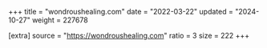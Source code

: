 +++
title = "wondroushealing.com"
date = "2022-03-22"
updated = "2024-10-27"
weight = 227678

[extra]
source = "https://wondroushealing.com"
ratio = 3
size = 222
+++
